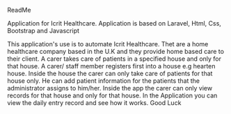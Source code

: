 ReadMe 

Application for Icrit Healthcare. Application is based on Laravel, Html, Css, Bootstrap and Javascript

This application's use is to automate Icrit Healthcare. Thet are a home healthcare company based in the U.K and they provide home based care to their client. A carer takes care of patients in a specified house and only for that house. A carer/ staff member registers first into a house e.g hearten house. Inside the house the carer can only take care of patients for that house only. He can add patient information for the patients that the administrator assigns to him/her. Inside the app the carer can only view records for that house and only for that house. In the Application you can view the daily entry record and see how it works. Good Luck 